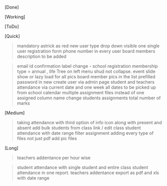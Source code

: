[Done]

[Working]

[ToDo]

[Quick]

> mandatory astrick as red
> new user type drop down visible
> one single user registration form
> phone number in every user
> board members description to be added

> email id confirmation
> label change - school registration
> membership type = annual , life 
> Tree on left menu shud not collapse.
> event slide show or lazy load for all pics
> board member pics in the list
> prefilled password in new create user via admin page
> student and teachers attendance via current date and one week all dates to be picked up from school calendar
> multiple assignment files instead of one
> assigned column name change
> students assignments total number of marks

[Medium]

> taking attendance with third option of info icon along with present and absent
> add bulk students from class link / edit class
> student attendance with date range filter
> assignment adding every type of files not just pdf add pic files

[Long]

> teachers addentance per hour wise

> student attendance with single student and entire class student attendance in one report.
> teachers addentance export as pdf and xls  with date range